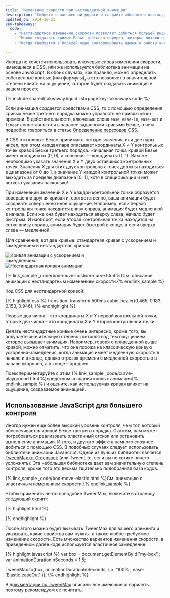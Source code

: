 ```yaml
---
title: "Изменение скорости при нестандартной анимации"
description: "Сойдите с наезженной дороги и создайте абсолютно нестандартную анимацию для своего проекта"
updated_on: 2014-10-21
key-takeaways:
  code:
    - "Нестандартное изменение скорости позволяет добиться большей индивидуальности проектов."
    - "Можно создавать кривые Безье третьего порядка, которые похожи на стандартные кривые анимации (замедления, ускорения и т. д.), но с другим акцентом."
    - "Когда требуется в большей мере контролировать время и работу анимации (например, эластичные эффекты или отскоки), используйте JavaScript."

---
```

<p class="intro">
  Иногда не хочется использовать ключевые слова изменения скорости, имеющиеся в CSS, или же используется библиотека анимации на основе JavaScript. В обоих случаях, как правило, можно определить собственные кривые (или формулы), а это позволяет в значительной степени влиять на ощущение, которое будет создавать анимация в вашем проекте
</p>

{% include shared/takeaway.liquid list=page.key-takeaways.code %}

Если анимация создается средствами CSS, то с помощью определения кривых Безье третьего порядка можно управлять ее привязкой ко времени. В действительности, ключевые слова `ease`, `ease-in`, `ease-out` и `linear` сопоставляются с заранее заданными кривыми Безье, о чем подробно говориться в статье [Определение переходов CSS](http://www.w3.org/TR/css3-transitions/).

В CSS эти кривые Безье принимают четыре значения, или две пары чисел, при этом каждая пара описывает координаты X и Y контрольных точек кривой Безье третьего порядка.  Начальная точка кривой Безье имеет координаты (0, 0), а конечная ― координаты (1, 1). Вам же необходимо указать значения X и Y двух оставшихся контрольных точек. Значения X для этих двух контрольных точек должны находиться в диапазоне от 0 до 1, а значение Y каждой контрольной точки может выходить за пределы диапазона [0, 1], хотя в спецификации и нет четкого указания насколько!

При изменении значений X и Y каждой контрольной точки образуется совершенно другая кривая и, соответственно, ваша анимация будет создавать совершенно иное ощущение. Например, если первая контрольная точка находится внизу справа, анимация будет медленной в начале. Если же она будет находиться вверху слева, начало будет быстрым. И наоборот, если вторая контрольная точка находится на сетке внизу справа, анимация будет быстрой в конце, а если вверху слева ― медленной.

Для сравнения, вот две кривые: стандартная кривая с ускорением и замедлением и нестандартная кривая:

<img src="imgs/ease-in-out-markers.png" style="display: inline; max-width: 300px" alt="Кривая анимации с ускорением и замедлением." />
<img src="imgs/custom.png" style="display: inline; max-width: 300px" alt="Нестандартная кривая анимации." />

{% link_sample _code/box-move-custom-curve.html %}См. описание анимации с нестандартным изменением скорости.{% endlink_sample %}

Код CSS для нестандартной кривой:

{% highlight css %}
transition: transform 500ms cubic-bezier(0.465, 0.183, 0.153, 0.946);
{% endhighlight %}

Первые два числа – это координаты X и Y первой контрольной точки, вторые два числа – это координаты X и Y второй контрольной точки.

Делать нестандартные кривые очень интересно, кроме того, вы получаете значительную степень контроля над тем ощущением, которое вызывает анимация. Например, говоря о приведенной выше кривой, можно отметить, что она похожа на классическую кривую ускорения-замедления, когда анимация имеет медленную скорость в начале и в конце, однако отрезок времени с медленной скоростью в начале укорочен, а в конце – продлен.

Поэкспериментируйте с этим {% link_sample _code/curve-playground.html %}средством создания кривых анимации{% endlink_sample %} и оцените, как используемая кривая влияет на ощущение, создаваемое анимацией.

## Использование JavaScript для большего контроля

Иногда нужен еще более высокий уровень контроля, чем тот, который обеспечивается кривой Безье третьего порядка. Скажем, вам может потребоваться реализовать эластичный отскок или остановить выполнение анимации. И того, и другого эффекта намного сложнее добиться с помощью CSS. В подобных случаях следует использовать библиотеки анимации JavaScript. Одной из лучших библиотек является [TweenMax от Greensock](https://github.com/greensock/GreenSock-JS/tree/master/src/minified) (или TweenLite, если вы не хотите ничего усложнять). Эта небольшая библиотека дает вам значительную степень контроля, кроме того это весьма тщательно подобранная база кодов.

{% link_sample _code/box-move-elastic.html %}См. анимацию с эластичным изменением скорости.{% endlink_sample %}

Чтобы применить нечто наподобие TweenMax, включите в страницу следующий скрипт:

{% highlight html %}
<script src="http://cdnjs.cloudflare.com/ajax/libs/gsap/latest/TweenMax.min.js"></script>
{% endhighlight %}

После этого можно будет вызывать TweenMax для вашего элемента и указывать, какие свойства вам нужны, а также любое требуемое изменение скорости. Есть множество вариантов изменения скорости, в приведенном далее коде используется эластичное замедление:

{% highlight javascript %}
var box = document.getElementById('my-box');
var animationDurationInSeconds = 1.5;

TweenMax.to(box, animationDurationInSeconds, {
  x: '100%',
  ease: 'Elastic.easeOut'
});
{% endhighlight %}

В [документации по TweenMax](http://greensock.com/docs/#/HTML5/GSAP/TweenMax/) описаны все имеющиеся варианты, поэтому рекомендуем ее почитать.



